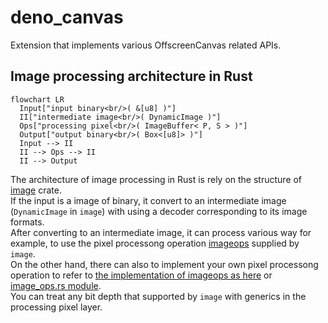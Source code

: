 # deno_canvas

Extension that implements various OffscreenCanvas related APIs.

## Image processing architecture in Rust

```mermaid
flowchart LR
  Input["input binary<br/>( &[u8] )"]
  II["intermediate image<br/>( DynamicImage )"]
  Ops["processing pixel<br/>( ImageBuffer< P, S > )"]
  Output["output binary<br/>( Box<[u8]> )"]
  Input --> II
  II --> Ops --> II
  II --> Output
```

The architecture of image processing in Rust is rely on the structure of
[image](https://github.com/image-rs/image) crate.\
If the input is a image of binary, it convert to an intermediate image
(`DynamicImage` in `image`) with using a decoder corresponding to its image
formats.\
After converting to an intermediate image, it can process various way for
example, to use the pixel processong operation
[imageops](https://github.com/image-rs/image?tab=readme-ov-file#image-processing-functions)
supplied by `image`.\
On the other hand, there can also to implement your own pixel processong
operation to refer to
[the implementation of imageops as here](https://github.com/image-rs/image/blob/4afe9572b5c867cf4d07cd88107e8c49354de9f3/src/imageops/colorops.rs#L156-L182)
or [image_ops.rs module](./image_ops.rs).\
You can treat any bit depth that supported by `image` with generics in the
processing pixel layer.
